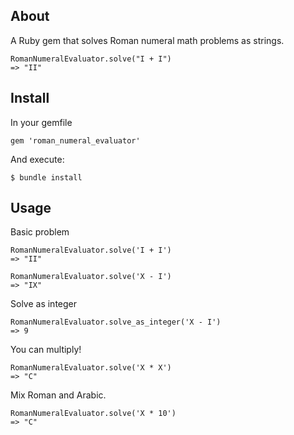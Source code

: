 ## About

A Ruby gem that solves Roman numeral math problems as strings.
    
    RomanNumeralEvaluator.solve("I + I")
    => "II"
    
## Install

In your gemfile

    gem 'roman_numeral_evaluator'
    
And execute:

    $ bundle install
    
## Usage

Basic problem

    RomanNumeralEvaluator.solve('I + I')
    => "II"
  
    RomanNumeralEvaluator.solve('X - I')
    => "IX"
  
Solve as integer

    RomanNumeralEvaluator.solve_as_integer('X - I')
    => 9
  
You can multiply!

    RomanNumeralEvaluator.solve('X * X')
    => "C"
  
Mix Roman and Arabic.

    RomanNumeralEvaluator.solve('X * 10')
    => "C"
